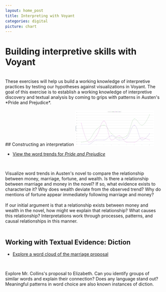 ```yaml
---
layout: home_post
title: Interpreting with Voyant
categories: digital
picture: chart
---
```


# Building interpretive skills with Voyant
<br>
These exercises will help us build a working knowledge of interpretive practices by testing our hypotheses against visualizations in Voyant. The goal of this exercise is to establish a working knowledge of interpretive discovery and textual analysis by coming to grips with patterns in Austen's *Pride and Prejudice*.
<br>
<br>
## Constructing an interpretation

<img src="../assets/images/VoyantAusten.png" style="max-width: 50%;">

* [View the word trends for *Pride and Prejudice*](http://voyeurtools.org/tool/TypeFrequenciesChart/?corpus=1391185009301.4061&docIdType=d1391182869345.ddfc7e9d-10a9-c4a0-ff16-0afc65e1b53e%3Aelizabeth&docIdType=d1391182869345.ddfc7e9d-10a9-c4a0-ff16-0afc65e1b53e%3Amarriage&docIdType=d1391182869345.ddfc7e9d-10a9-c4a0-ff16-0afc65e1b53e%3Afortune&docIdType=d1391182869345.ddfc7e9d-10a9-c4a0-ff16-0afc65e1b53e%3Amoney&docIdType=d1391182869345.ddfc7e9d-10a9-c4a0)

<br>

Visualize word trends in Austen's novel to compare the relationship between money, marriage, fortune, and wealth. Is there a relationship between marriage and money in the novel? If so, what evidence exists to characterize it? Why does wealth deviate from the observed trend? Why do mentions of fortune appear immediately following marriage and money?
<br>
<br>
If our initial argument is that a relationship exists between money and wealth in the novel, how might we explain that relationship? What causes this relationship? Interpretations work through processes, patterns, and causal relationships in this manner.
<br>
<br>

## Working with Textual Evidence: Diction

* [Explore a word cloud of the marriage proposal](http://voyeurtools.org/tool/Cirrus/?corpus=1391185224055.8199&query=&stopList=stop.en.taporware.txt&docIndex=0&docId=d1391182869345.1ee5266b-9f76-97d4-8a0e-4260e6ec1b40)

<br>

Explore Mr. Collins's proposal to Elizabeth. Can you identify groups of similar words and explain their connection? Does any language stand out? Meaningful patterns in word choice are also known instances of diction.